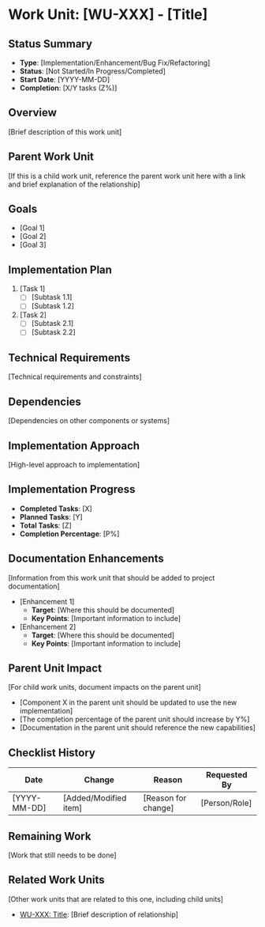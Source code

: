 # Work Unit: [WU-XXX] - [Title]

## Status Summary
- **Type**: [Implementation/Enhancement/Bug Fix/Refactoring]
- **Status**: [Not Started/In Progress/Completed]
- **Start Date**: [YYYY-MM-DD]
- **Completion**: [X/Y tasks (Z%)]

## Overview
[Brief description of this work unit]

## Parent Work Unit
[If this is a child work unit, reference the parent work unit here with a link and brief explanation of the relationship]

## Goals
- [Goal 1]
- [Goal 2]
- [Goal 3]

## Implementation Plan
1. [Task 1]
   - [ ] [Subtask 1.1]
   - [ ] [Subtask 1.2]
2. [Task 2]
   - [ ] [Subtask 2.1]
   - [ ] [Subtask 2.2]

## Technical Requirements
[Technical requirements and constraints]

## Dependencies
[Dependencies on other components or systems]

## Implementation Approach
[High-level approach to implementation]

## Implementation Progress
- **Completed Tasks**: [X]
- **Planned Tasks**: [Y]
- **Total Tasks**: [Z]
- **Completion Percentage**: [P%]

## Documentation Enhancements
[Information from this work unit that should be added to project documentation]
- [Enhancement 1]
  - **Target**: [Where this should be documented]
  - **Key Points**: [Important information to include]
- [Enhancement 2]
  - **Target**: [Where this should be documented]
  - **Key Points**: [Important information to include]

## Parent Unit Impact
[For child work units, document impacts on the parent unit]
- [Component X in the parent unit should be updated to use the new implementation]
- [The completion percentage of the parent unit should increase by Y%]
- [Documentation in the parent unit should reference the new capabilities]

## Checklist History
| Date | Change | Reason | Requested By |
|------|--------|--------|--------------|
| [YYYY-MM-DD] | [Added/Modified item] | [Reason for change] | [Person/Role] |

## Remaining Work
[Work that still needs to be done]

## Related Work Units
[Other work units that are related to this one, including child units]
- [WU-XXX: Title](./WU-XXX_title.md): [Brief description of relationship]
